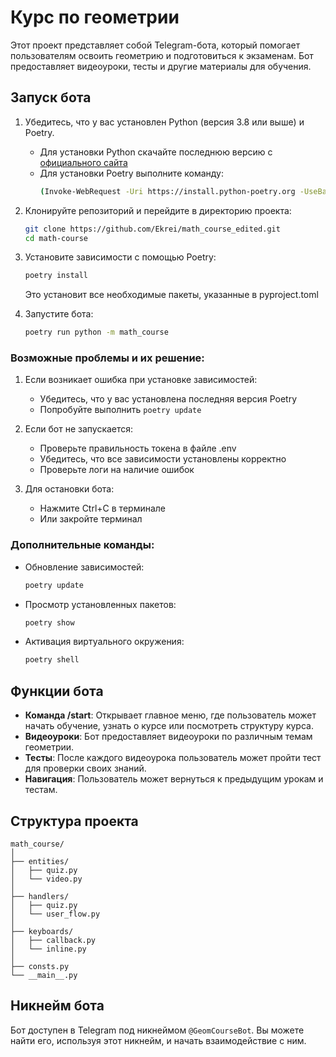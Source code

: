 # Курс по геометрии

Этот проект представляет собой Telegram-бота, который помогает пользователям освоить геометрию и подготовиться к экзаменам. Бот предоставляет видеоуроки, тесты и другие материалы для обучения.

## Запуск бота

1. Убедитесь, что у вас установлен Python (версия 3.8 или выше) и Poetry.
   - Для установки Python скачайте последнюю версию с [официального сайта](https://www.python.org/downloads/)
   - Для установки Poetry выполните команду:
     ```bash
     (Invoke-WebRequest -Uri https://install.python-poetry.org -UseBasicParsing).Content | python -
     ```

2. Клонируйте репозиторий и перейдите в директорию проекта:
   ```bash
   git clone https://github.com/Ekrei/math_course_edited.git
   cd math-course
   ```

3. Установите зависимости с помощью Poetry:
   ```bash
   poetry install
   ```
   Это установит все необходимые пакеты, указанные в pyproject.toml


5. Запустите бота:
   ```bash
   poetry run python -m math_course
   ```

### Возможные проблемы и их решение:

1. Если возникает ошибка при установке зависимостей:
   - Убедитесь, что у вас установлена последняя версия Poetry
   - Попробуйте выполнить `poetry update`

2. Если бот не запускается:
   - Проверьте правильность токена в файле .env
   - Убедитесь, что все зависимости установлены корректно
   - Проверьте логи на наличие ошибок

3. Для остановки бота:
   - Нажмите Ctrl+C в терминале
   - Или закройте терминал

### Дополнительные команды:

- Обновление зависимостей:
  ```bash
  poetry update
  ```

- Просмотр установленных пакетов:
  ```bash
  poetry show
  ```

- Активация виртуального окружения:
  ```bash
  poetry shell
  ```

## Функции бота

- **Команда /start**: Открывает главное меню, где пользователь может начать обучение, узнать о курсе или посмотреть структуру курса.
- **Видеоуроки**: Бот предоставляет видеоуроки по различным темам геометрии.
- **Тесты**: После каждого видеоурока пользователь может пройти тест для проверки своих знаний.
- **Навигация**: Пользователь может вернуться к предыдущим урокам и тестам.

## Структура проекта

```
math_course/
│
├── entities/
│   ├── quiz.py
│   └── video.py
│
├── handlers/
│   ├── quiz.py
│   └── user_flow.py
│
├── keyboards/
│   ├── callback.py
│   └── inline.py
│
├── consts.py
└── __main__.py
```

## Никнейм бота

Бот доступен в Telegram под никнеймом `@GeomCourseBot`. Вы можете найти его, используя этот никнейм, и начать взаимодействие с ним.